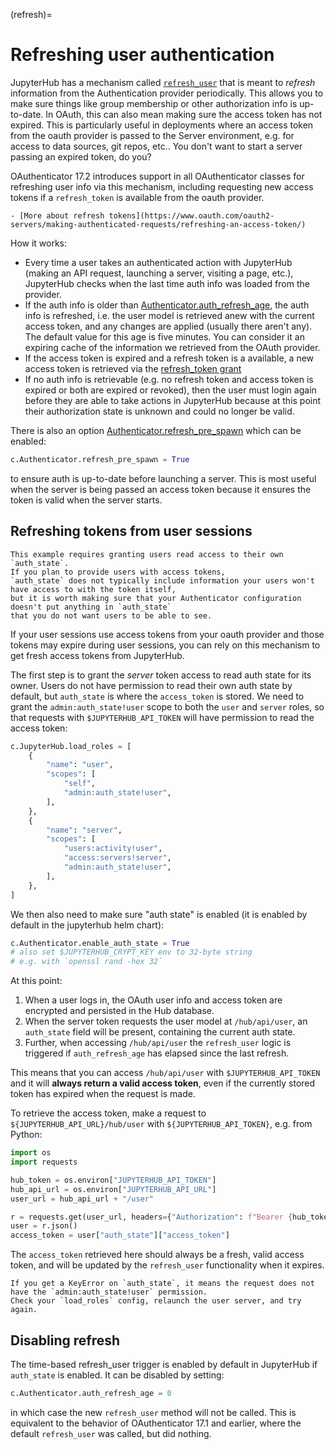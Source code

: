 (refresh)=

# Refreshing user authentication

JupyterHub has a mechanism called [`refresh_user`](inv:jupyterhub:py:method#jupyterhub.auth.Authenticator.refresh_user) that is meant to _refresh_ information from the Authentication provider periodically.
This allows you to make sure things like group membership or other authorization info is up-to-date.
In OAuth, this can also mean making sure the access token has not expired.
This is particularly useful in deployments where an access token from the oauth provider is passed to the Server environment,
e.g. for access to data sources, git repos, etc..
You don't want to start a server passing an expired token, do you?

OAuthenticator 17.2 introduces support in all OAuthenticator classes for refreshing user info via this mechanism, including requesting new access tokens if a `refresh_token` is available from the oauth provider.

```{seealso}
- [More about refresh tokens](https://www.oauth.com/oauth2-servers/making-authenticated-requests/refreshing-an-access-token/)
```

How it works:

- Every time a user takes an authenticated action with JupyterHub
  (making an API request, launching a server, visiting a page, etc.),
  JupyterHub checks when the last time auth info was loaded from the provider.
- If the auth info is older than [Authenticator.auth_refresh_age](inv:jupyterhub:py:attribute#jupyterhub.auth.Authenticator.auth_refresh_age), the auth info is refreshed,
  i.e. the user model is retrieved anew with the current access token, and any changes are applied (usually there aren't any).
  The default value for this age is five minutes.
  You can consider it an expiring cache of the information we retrieved from the OAuth provider.
- If the access token is expired and a refresh token is a available,
  a new access token is retrieved via the [refresh_token grant](https://www.oauth.com/oauth2-servers/making-authenticated-requests/refreshing-an-access-token/)
- If no auth info is retrievable (e.g. no refresh token and access token is expired or both are expired or revoked),
  then the user must login again before they are able to take actions in JupyterHub
  because at this point their authorization state is unknown and could no longer be valid.

There is also an option [Authenticator.refresh_pre_spawn](inv:jupyterhub:py:attribute#jupyterhub.auth.Authenticator.refresh_pre_spawn) which can be enabled:

```python
c.Authenticator.refresh_pre_spawn = True
```

to ensure auth is up-to-date before launching a server.
This is most useful when the server is being passed an access token
because it ensures the token is valid when the server starts.

## Refreshing tokens from user sessions

```{warning}
This example requires granting users read access to their own `auth_state`.
If you plan to provide users with access tokens,
`auth_state` does not typically include information your users won't have access to with the token itself,
but it is worth making sure that your Authenticator configuration doesn't put anything in `auth_state`
that you do not want users to be able to see.
```

If your user sessions use access tokens from your oauth provider and those tokens may expire during user sessions,
you can rely on this mechanism to get fresh access tokens from JupyterHub.

The first step is to grant the _server_ token access to read auth state for its owner.
Users do not have permission to read their own auth state by default,
but `auth_state` is where the `access_token` is stored.
We need to grant the `admin:auth_state!user` scope to both the `user` and `server` roles,
so that requests with `$JUPYTERHUB_API_TOKEN` will have permission to read the access token:

```python
c.JupyterHub.load_roles = [
    {
        "name": "user",
        "scopes": [
            "self",
            "admin:auth_state!user",
        ],
    },
    {
        "name": "server",
        "scopes": [
            "users:activity!user",
            "access:servers!server",
            "admin:auth_state!user",
        ],
    },
]
```

We then also need to make sure "auth state" is enabled
(it is enabled by default in the jupyterhub helm chart):

```python
c.Authenticator.enable_auth_state = True
# also set $JUPYTERHUB_CRYPT_KEY env to 32-byte string
# e.g. with `openssl rand -hex 32`
```

At this point:

1. When a user logs in, the OAuth user info and access token are encrypted and persisted in the Hub database.
2. When the server token requests the user model at `/hub/api/user`, an `auth_state` field will be present, containing the current auth state.
3. Further, when accessing `/hub/api/user` the `refresh_user` logic is triggered if `auth_refresh_age` has elapsed since the last refresh.

This means that you can access `/hub/api/user` with `$JUPYTERHUB_API_TOKEN` and it will **always return a valid access token**,
even if the currently stored token has expired when the request is made.

To retrieve the access token, make a request to `${JUPYTERHUB_API_URL}/hub/user` with `${JUPYTERHUB_API_TOKEN}`, e.g. from Python:

```python
import os
import requests

hub_token = os.environ["JUPYTERHUB_API_TOKEN"]
hub_api_url = os.environ["JUPYTERHUB_API_URL"]
user_url = hub_api_url + "/user"

r = requests.get(user_url, headers={"Authorization": f"Bearer {hub_token}"})
user = r.json()
access_token = user["auth_state"]["access_token"]
```

The `access_token` retrieved here should always be a fresh, valid access token,
and will be updated by the `refresh_user` functionality when it expires.

```{note}
If you get a KeyError on `auth_state`, it means the request does not have the `admin:auth_state!user` permission.
Check your `load_roles` config, relaunch the user server, and try again.
```

## Disabling refresh

The time-based refresh_user trigger is enabled by default in JupyterHub if `auth_state` is enabled.
It can be disabled by setting:

```python
c.Authenticator.auth_refresh_age = 0
```

in which case the new `refresh_user` method will not be called.
This is equivalent to the behavior of OAuthenticator 17.1 and earlier,
where the default `refresh_user` was called, but did nothing.
